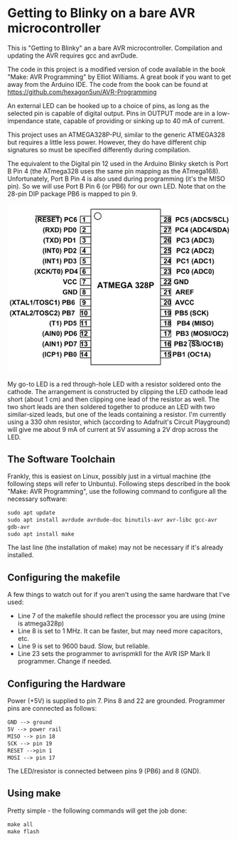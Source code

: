 # Getting to Blinky on a bare AVR microcontroller

This is "Getting to Blinky" an a bare AVR microcontroller.  Compilation and updating the AVR requires
gcc and avrDude.

The code in this project is a modified version of code available in the book "Make: AVR Programming"
by Elliot Williams.  A great book if you want to get away from the Arduino IDE.  The code from the book
can be found at https://github.com/hexagon5un/AVR-Programming

An external LED can be hooked up to a choice of pins, as long as the selected
pin is capable of digital output.  Pins in OUTPUT mode are in a low-impendance state,
capable of providing or sinking up to 40 mA of current.

This project uses an ATMEGA328P-PU, similar to the generic ATMEGA328 but requires a little less power.
However, they do have different chip signatures so must be specified differently during compilation.

The equivalent to the Digital pin 12 used in the Arduino Blinky sketch is Port B Pin 4 (the ATmega328 uses the same pin mapping
as the ATmega168).  Unfortunately, Port B Pin 4 is also used during programming (it's the MISO pin).
So we will use Port B Pin 6 (or PB6) for our own LED. Note that on the 28-pin DIP package
PB6 is mapped to pin 9.

![ATmega328p pinout](../AVR/ATMega328P-Pinout.png)

My go-to LED is a red through-hole LED with a resistor soldered onto the cathode.  The arrangement is constructed
by clipping the LED cathode lead short (about 1 cm) and then clipping one lead of the resistor as well.  The two
short leads are then soldered together to produce an LED with two similar-sized leads, but one of the leads containing
a resistor.  I'm currently using a 330 ohm resistor, which (according to Adafruit's Circuit Playground) will give me
about 9 mA of current at 5V assuming a 2V drop across the LED.

## The Software Toolchain
Frankly, this is easiest on Linux, possibly just in a virtual machine (the following steps will refer to Unbuntu).
Following steps described in the book "Make: AVR Programming", use the following command to configure
all the necessary software:
```
sudo apt update
sudo apt install avrdude avrdude-doc binutils-avr avr-libc gcc-avr gdb-avr
sudo apt install make
```
The last line (the installation of make) may not be necessary if it's already installed.

## Configuring the makefile
A few things to watch out for if you aren't using the same hardware that I've used:
* Line 7 of the makefile should reflect the processor you are using (mine is atmega328p)
* Line 8 is set to 1 MHz.  It can be faster, but may need more capacitors, etc.
* Line 9 is set to 9600 baud.  Slow, but reliable.
* Line 23 sets the programmer to avrispmkII for the AVR ISP Mark II programmer. Change if needed.

## Configuring the Hardware
Power (+5V) is supplied to pin 7.  Pins 8 and 22 are grounded.  Programmer pins are connected as
follows:
```
GND --> ground
5V --> power rail
MISO --> pin 18
SCK --> pin 19
RESET -->pin 1
MOSI --> pin 17
```
The LED/resistor is connected between pins 9 (PB6) and 8 (GND).

## Using make
Pretty simple - the following commands will get the job done:
```
make all
make flash
```

